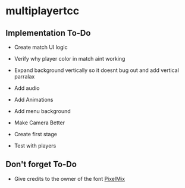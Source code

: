 # multiplayertcc

## Implementation To-Do

* Create match UI logic

* Verify why player color in match aint working

* Expand background vertically so it doesnt bug out and add vertical parralax
* Add audio
* Add Animations
* Add menu background

* Make Camera Better
 
* Create first stage
* Test with players

## Don't forget To-Do

* Give credits to the owner of the font [PixelMix](https://www.dafont.com/pixelmix.font?fpp=200)